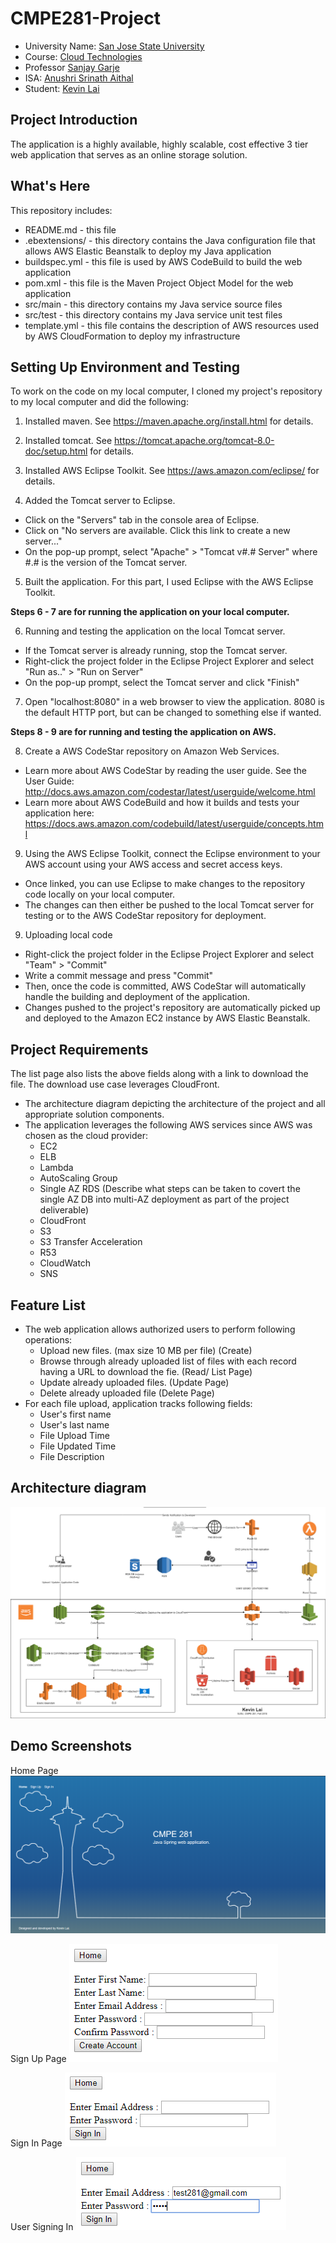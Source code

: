 # CMPE281-Project

* University Name: [San Jose State University](http://www.sjsu.edu/)
* Course: [Cloud Technologies](http://info.sjsu.edu/web-dbgen/catalog/courses/CMPE281.html)
* Professor [Sanjay Garje](https://www.linkedin.com/in/sanjaygarje/)
* ISA: [Anushri Srinath Aithal](https://www.linkedin.com/in/anushri-aithal/)
* Student: [Kevin Lai](www.linkedin.com/in/kevinlai247)

## Project Introduction
The application is a highly available, highly scalable, cost effective 3 tier web application that serves as an online storage solution.

## What's Here

This repository includes:

* README.md - this file
* .ebextensions/ - this directory contains the Java configuration file that
  allows AWS Elastic Beanstalk to deploy my Java application
* buildspec.yml - this file is used by AWS CodeBuild to build the web
  application
* pom.xml - this file is the Maven Project Object Model for the web application
* src/main - this directory contains my Java service source files
* src/test - this directory contains my Java service unit test files
* template.yml - this file contains the description of AWS resources used by AWS
  CloudFormation to deploy my infrastructure


## Setting Up Environment and Testing

To work on the code on my local computer, I cloned my project's repository to my local computer and did the following:

1. Installed maven.  See https://maven.apache.org/install.html for details.

2. Installed tomcat.  See https://tomcat.apache.org/tomcat-8.0-doc/setup.html for
   details.

3. Installed AWS Eclipse Toolkit. See https://aws.amazon.com/eclipse/ for details.

4. Added the Tomcat server to Eclipse.
  * Click on the "Servers" tab in the console area of Eclipse.
  * Click on "No servers are available. Click this link to create a new server..."
  * On the pop-up prompt, select "Apache" > "Tomcat v#.# Server" where #.# is the version of the Tomcat server.

5. Built the application. For this part, I used Eclipse with the AWS Eclipse Toolkit.

**Steps 6 - 7 are for running the application on your local computer.**

6. Running and testing the application on the local Tomcat server.
  * If the Tomcat server is already running, stop the Tomcat server.
  * Right-click the project folder in the Eclipse Project Explorer and select "Run as.." > "Run on Server"
  * On the pop-up prompt, select the Tomcat server and click "Finish"

7. Open "localhost:8080" in a web browser to view the application. 8080 is the default HTTP port, but can be changed to something else if wanted.

**Steps 8 - 9 are for running and testing the application on AWS.**

8. Create a AWS CodeStar repository on Amazon Web Services.
  * Learn more about AWS CodeStar by reading the user guide. See the User Guide: http://docs.aws.amazon.com/codestar/latest/userguide/welcome.html
  * Learn more about AWS CodeBuild and how it builds and tests your application here: https://docs.aws.amazon.com/codebuild/latest/userguide/concepts.html

9. Using the AWS Eclipse Toolkit, connect the Eclipse environment to your AWS account using your AWS access and secret access keys.
  * Once linked, you can use Eclipse to make changes to the repository code locally on your local computer.
  *	The changes can then either be pushed to the local Tomcat server for testing or to the AWS CodeStar repository for deployment.

9. Uploading local code
  * Right-click the project folder in the Eclipse Project Explorer and select "Team" > "Commit"
  * Write a commit message and press "Commit"
  * Then, once the code is committed, AWS CodeStar will automatically handle the building and deployment of the application.
  * Changes pushed to the project's repository are automatically picked up and deployed
  to the Amazon EC2 instance by AWS Elastic Beanstalk.

## Project Requirements
The list page also lists the above fields along with a link to download the file. The download use case leverages CloudFront.
* The architecture diagram depicting the architecture of the project and all appropriate solution components.
* The application leverages the following AWS services since AWS was chosen as the cloud provider:
  * EC2
  * ELB
  * Lambda
  * AutoScaling Group
  * Single AZ RDS (Describe what steps can be taken to covert the single AZ DB into multi-AZ deployment as part of the project deliverable)
  * CloudFront
  * S3
  * S3 Transfer Acceleration
  * R53
  * CloudWatch
  * SNS

## Feature List
* The web application allows authorized users to perform following operations:
  * Upload new files. (max size 10 MB per file) (Create)
  * Browse through already uploaded list of files with each record having a URL to download the fie. (Read/ List Page)
  * Update already uploaded files. (Update Page)
  * Delete already uploaded file (Delete Page)
* For each file upload, application tracks following fields:
  * User's first name
  * User's last name
  * File Upload Time
  * File Updated Time
  * File Description

## Architecture diagram
![Architecture Diagram](https://github.com/Kevin-Lai/cmpe281-project-kevinlai/blob/master/images/cmpe281_project1_architecture_kevinlai.png)

## Demo Screenshots
Home Page
![Home Page](https://github.com/Kevin-Lai/cmpe281-project-kevinlai/blob/master/images/cmpe281-project-homepage.PNG)

Sign Up Page
![Sign Up Page](https://github.com/Kevin-Lai/cmpe281-project-kevinlai/blob/master/images/cmpe281-project-signup.PNG)

Sign In Page
![Sign In Page](https://github.com/Kevin-Lai/cmpe281-project-kevinlai/blob/master/images/cmpe281-project-signin.PNG)

User Signing In
![User Sign In](https://github.com/Kevin-Lai/cmpe281-project-kevinlai/blob/master/images/cmpe281-project-signin-user-input.PNG)